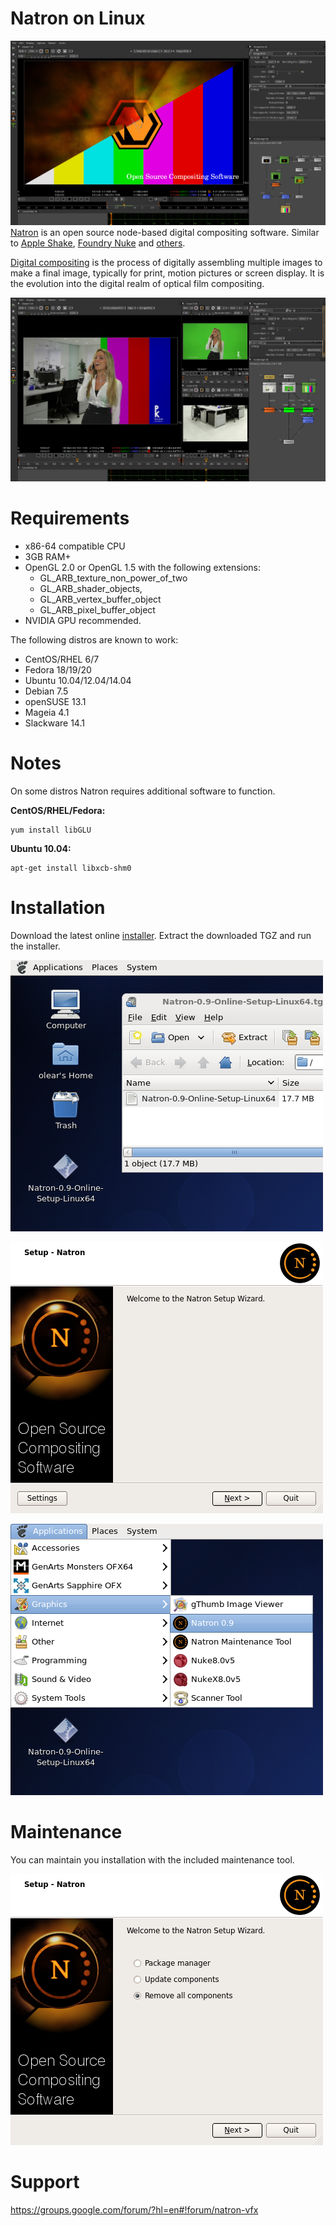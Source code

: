 Natron on Linux
===============
![Image Alt](https://github.com/olear/natron-linux/raw/master/misc/natron-screenshot-01.png)
[Natron](http://natron.inria.fr/) is an open source node-based digital compositing software. Similar to [Apple Shake](http://en.wikipedia.org/wiki/Apple_shake), [Foundry Nuke](http://en.wikipedia.org/wiki/Nuke_%28software%29) and [others](http://en.wikipedia.org/wiki/Category:Compositing_software).

[Digital compositing](http://en.wikipedia.org/wiki/Digital_compositing) is the process of digitally assembling multiple images to make a final image, typically for print, motion pictures or screen display. It is the evolution into the digital realm of optical film compositing.

![Image Alt](https://github.com/olear/natron-linux/raw/master/misc/natron-screenshot-02.png)

Requirements
============

 - x86-64 compatible CPU
 - 3GB RAM+
 - OpenGL 2.0 or OpenGL 1.5 with the following extensions:
   - GL_ARB_texture_non_power_of_two
   - GL_ARB_shader_objects,
   - GL_ARB_vertex_buffer_object
   - GL_ARB_pixel_buffer_object
 - NVIDIA GPU recommended.


The following distros are known to work:

 - CentOS/RHEL 6/7
 - Fedora 18/19/20
 - Ubuntu 10.04/12.04/14.04
 - Debian 7.5
 - openSUSE 13.1
 - Mageia 4.1
 - Slackware 14.1

Notes
=====

On some distros Natron requires additional software to function.

**CentOS/RHEL/Fedora:**

```
yum install libGLU
```

**Ubuntu 10.04:**

```
apt-get install libxcb-shm0
```

Installation
============
Download the latest online [installer](https://fxarena.net/natron/Linux64/Natron-0.9-Online-Setup-Linux64.tgz). Extract the downloaded TGZ and run the installer.

![Image Alt](https://github.com/olear/natron-linux/raw/master/misc/natron-install-00.png)

![Image Alt](https://github.com/olear/natron-linux/raw/master/misc/natron-install-01.png)

![Image Alt](https://github.com/olear/natron-linux/raw/master/misc/natron-install-09.png)

Maintenance
===========

You can maintain you installation with the included maintenance tool.

![Image Alt](https://github.com/olear/natron-linux/raw/master/misc/natron-install-08.png)

Support
=======

https://groups.google.com/forum/?hl=en#!forum/natron-vfx
